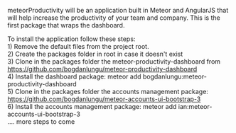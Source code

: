 meteorProductivity will be an application built in Meteor and AngularJS that will help increase the productivity of your team and company.
This is the first package that wraps the dashboard.

To install the application follow these steps:
<br>1) Remove the default files from the project root.
<br>2) Create the packages folder in root in case it doesn't exist
<br>3) Clone in the packages folder the meteor-productivity-dashboard from https://github.com/bogdanlungu/meteor-productivity-dashboard
<br>4) Install the dashboard package: meteor add bogdanlungu:meteor-productivity-dashboard
<br>5) Clone in the packages folder the accounts management package: https://github.com/bogdanlungu/meteor-accounts-ui-bootstrap-3
<br>6) Install the accounts management package: meteor add ian:meteor-accounts-ui-bootstrap-3
<br>.... more steps to come

